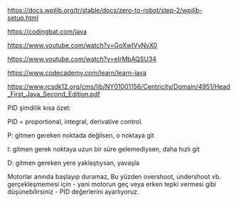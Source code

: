 https://docs.wpilib.org/tr/stable/docs/zero-to-robot/step-2/wpilib-setup.html

https://codingbat.com/java

https://www.youtube.com/watch?v=GoXwIVyNvX0

https://www.youtube.com/watch?v=eIrMbAQSU34

https://www.codecademy.com/learn/learn-java

https://www.rcsdk12.org/cms/lib/NY01001156/Centricity/Domain/4951/Head_First_Java_Second_Edition.pdf


PID şimdilik kısa özet: 

PID = proportional, integral, derivative control.

P: gitmen gereken noktada değilsen, o noktaya git

I: gitmen gerek noktaya uzun bir süre gelemediysen, daha hızlı git

D: gitmen gereken yere yaklaştıysan, yavaşla


Motorlar anında başlayıp duramaz, Bu yüzden overshoot, undershoot vb. gerçekleşmemesi için - yani motorun geç veya erken tepki vermesi gibi düşünebilirsiniz - PID değerlerini ayarlıyoruz. 
